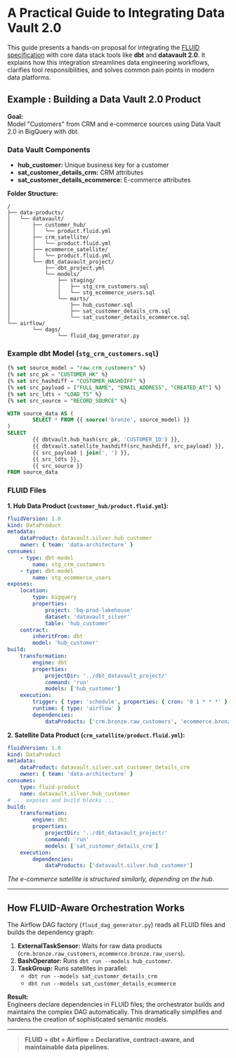 # A Practical Guide to Integrating Data Vault 2.0

This guide presents a hands-on proposal for integrating the [FLUID specification](https://github.com/your-org/fluid-spec) with core data stack tools like **dbt** and **datavault 2.0**. It explains how this integration streamlines data engineering workflows, clarifies tool responsibilities, and solves common pain points in modern data platforms.

## Example : Building a Data Vault 2.0 Product

**Goal:**  
Model "Customers" from CRM and e-commerce sources using Data Vault 2.0 in BigQuery with dbt.

### Data Vault Components

- **hub_customer:** Unique business key for a customer
- **sat_customer_details_crm:** CRM attributes
- **sat_customer_details_ecommerce:** E-commerce attributes

**Folder Structure:**
```
/
├── data-products/
│   └── datavault/
│       ├── customer_hub/
│       │   └── product.fluid.yml
│       ├── crm_satellite/
│       │   └── product.fluid.yml
│       ├── ecommerce_satellite/
│       │   └── product.fluid.yml
│       └── dbt_datavault_project/
│           ├── dbt_project.yml
│           └── models/
│               ├── staging/
│               │   ├── stg_crm_customers.sql
│               │   └── stg_ecommerce_users.sql
│               └── marts/
│                   ├── hub_customer.sql
│                   ├── sat_customer_details_crm.sql
│                   └── sat_customer_details_ecommerce.sql
└── airflow/
        └── dags/
                └── fluid_dag_generator.py
```

### Example dbt Model (`stg_crm_customers.sql`)
```sql
{% set source_model = "raw_crm_customers" %}
{% set src_pk = "CUSTOMER_HK" %}
{% set src_hashdiff = "CUSTOMER_HASHDIFF" %}
{% set src_payload = ["FULL_NAME", "EMAIL_ADDRESS", "CREATED_AT"] %}
{% set src_ldts = "LOAD_TS" %}
{% set src_source = "RECORD_SOURCE" %}

WITH source_data AS (
        SELECT * FROM {{ source('bronze', source_model) }}
)
SELECT
        {{ dbtvault.hub_hash(src_pk, 'CUSTOMER_ID') }},
        {{ dbtvault.satellite_hashdiff(src_hashdiff, src_payload) }},
        {{ src_payload | join(', ') }},
        {{ src_ldts }},
        {{ src_source }}
FROM source_data
```

### FLUID Files

**1. Hub Data Product (`customer_hub/product.fluid.yml`):**
```yaml
fluidVersion: 1.0
kind: DataProduct
metadata:
    dataProduct: datavault.silver.hub_customer
    owner: { team: 'data-architecture' }
consumes:
    - type: dbt-model
        name: stg_crm_customers
    - type: dbt-model
        name: stg_ecommerce_users
exposes:
    location:
        type: bigquery
        properties:
            project: 'bq-prod-lakehouse'
            dataset: 'datavault_silver'
            table: 'hub_customer'
    contract:
        inheritFrom: dbt
        model: 'hub_customer'
build:
    transformation:
        engine: dbt
        properties:
            projectDir: '../dbt_datavault_project/'
            command: 'run'
            models: ['hub_customer']
    execution:
        trigger: { type: 'schedule', properties: { cron: '0 1 * * *' } }
        runtime: { type: 'airflow' }
        dependencies:
            dataProducts: ['crm.bronze.raw_customers', 'ecommerce.bronze.raw_users']
```

**2. Satellite Data Product (`crm_satellite/product.fluid.yml`):**
```yaml
fluidVersion: 1.0
kind: DataProduct
metadata:
    dataProduct: datavault.silver.sat_customer_details_crm
    owner: { team: 'data-architecture' }
consumes:
    type: fluid-product
    name: datavault.silver.hub_customer
# ... exposes and build blocks ...
build:
    transformation:
        engine: dbt
        properties:
            projectDir: '../dbt_datavault_project/'
            command: 'run'
            models: ['sat_customer_details_crm']
    execution:
        dependencies:
            dataProducts: ['datavault.silver.hub_customer']
```

*The e-commerce satellite is structured similarly, depending on the hub.*

---

## How FLUID-Aware Orchestration Works

The Airflow DAG factory (`fluid_dag_generator.py`) reads all FLUID files and builds the dependency graph:

1. **ExternalTaskSensor:** Waits for raw data products (`crm.bronze.raw_customers`, `ecommerce.bronze.raw_users`).
2. **BashOperator:** Runs `dbt run --models hub_customer`.
3. **TaskGroup:** Runs satellites in parallel:  
     - `dbt run --models sat_customer_details_crm`  
     - `dbt run --models sat_customer_details_ecommerce`

**Result:**  
Engineers declare dependencies in FLUID files; the orchestrator builds and maintains the complex DAG automatically. This dramatically simplifies and hardens the creation of sophisticated semantic models.

---

> **FLUID + dbt + Airflow = Declarative, contract-aware, and maintainable data pipelines.**
